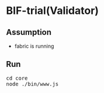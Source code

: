 <!--
 Copyright 2021 Hyperledger Cactus Contributors
 SPDX-License-Identifier: Apache-2.0
 
 README.md
-->
# BIF-trial(Validator)

## Assumption
- fabric is running

## Run
<pre>
cd core
node ./bin/www.js 
</pre>
